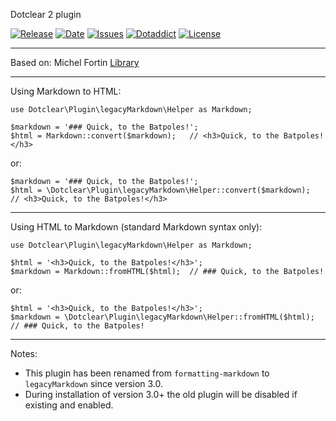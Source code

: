 Dotclear 2 plugin

[![Release](https://img.shields.io/github/v/release/franck-paul/legacyMarkdown)](https://github.com/franck-paul/legacyMarkdown/releases)
[![Date](https://img.shields.io/github/release-date/franck-paul/legacyMarkdown)](https://github.com/franck-paul/legacyMarkdown/releases)
[![Issues](https://img.shields.io/github/issues/franck-paul/legacyMarkdown)](https://github.com/franck-paul/legacyMarkdown/issues)
[![Dotaddict](https://img.shields.io/badge/dotaddict-official-green.svg)](https://plugins.dotaddict.org/dc2/details/legacyMarkdown)
[![License](https://img.shields.io/github/license/franck-paul/legacyMarkdown)](https://github.com/franck-paul/legacyMarkdown/blob/master/LICENSE)

----

Based on: Michel Fortin [Library](https://github.com/michelf/php-markdown/)

----

Using Markdown to HTML:

```language-php
use Dotclear\Plugin\legacyMarkdown\Helper as Markdown;

$markdown = '### Quick, to the Batpoles!';
$html = Markdown::convert($markdown);   // <h3>Quick, to the Batpoles!</h3>
```

or:

```language-php
$markdown = '### Quick, to the Batpoles!';
$html = \Dotclear\Plugin\legacyMarkdown\Helper::convert($markdown);   // <h3>Quick, to the Batpoles!</h3>
```

----

Using HTML to Markdown (standard Markdown syntax only):

```language-php
use Dotclear\Plugin\legacyMarkdown\Helper as Markdown;

$html = '<h3>Quick, to the Batpoles!</h3>';
$markdown = Markdown::fromHTML($html);  // ### Quick, to the Batpoles!
```

or:

```language-php
$html = '<h3>Quick, to the Batpoles!</h3>';
$markdown = \Dotclear\Plugin\legacyMarkdown\Helper::fromHTML($html);    // ### Quick, to the Batpoles!
```

----

Notes:

- This plugin has been renamed from `formatting-markdown` to `legacyMarkdown` since version 3.0.
- During installation of version 3.0+ the old plugin will be disabled if existing and enabled.
